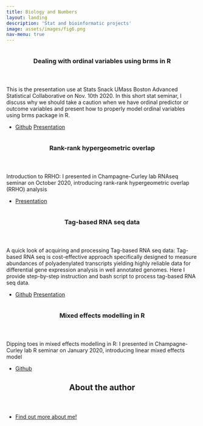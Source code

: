 ```yaml
---
title: Biology and Numbers
layout: landing
description: 'Stat and bioinformatic projects'
image: assets/images/fig6.png
nav-menu: true
---
```


<!-- Main -->
<div id="main">

<!-- One -->
<!-- <section id="one">
	<div class="inner">
		<header class="major">
			<h2>Sed amet aliquam</h2>
		</header>
		<p>Nullam et orci eu lorem</p>
	</div>
</section> -->

<!-- Two -->
<section id="two" class="spotlights">
	<section>
		<a href="https://github.com/veritas1uxmea/mo_brms_function_stats_snack" class="image">
			<img src="{% link assets/images/brms_image.png %}" alt="" data-position="center center" />
		</a>
		<div class="content">
			<div class="inner">
				<header class="major">
					<h3>Dealing with ordinal variables using brms in R</h3>
				</header>
				<p>This is the presentation use at Stats Snack UMass Boston Advanced Statistical Collaborative on Nov. 10th 2020. In this short stat seminar, I discuss why we should take a caution when we have ordinal predictor or outcome variables and present how to properly model ordinal variables using brms package in R. </p>
				<ul class="actions">
					<li><a href="https://github.com/veritas1uxmea/mo_brms_function_stats_snack" class="button icon fa-github">Github</a>
					<a href="stats_snack_presentation.html" class="button icon fa-object-group">Presentation</a></li>
				</ul>
			</div>
		</div>
	</section>
	<section>
		<a href="https://docs.google.com/presentation/d/1x9zShUyXY6cZwRPCjzhpMvXKp-x6njx8K-Urx43fb7s/edit?usp=sharing" class="image">
			<img src="{% link assets/images/my_rrho.jpg %}" alt="" data-position="top center" />
		</a>
		<div class="content">
			<div class="inner">
				<header class="major">
					<h3>Rank-rank hypergeometric overlap</h3>
				</header>
				<p>Introduction to RRHO: I presented in Champagne-Curley lab RNAseq seminar on October 2020, introducing rank-rank hypergeometric overlap (RRHO) analysis </p>
				<ul class="actions">
					<li><a href="https://docs.google.com/presentation/d/1x9zShUyXY6cZwRPCjzhpMvXKp-x6njx8K-Urx43fb7s/edit?usp=sharing" class="button icon fa-object-group">Presentation</a></li>
				</ul>
			</div>
		</div>
	</section>
	<section>
		<a href="https://github.com/veritas1uxmea/tagseq_primer_labmeeting" class="image">
			<img src="{% link assets/images/tag-2.jpg %}" alt="" data-position="center center" />
		</a>
		<div class="content">
			<div class="inner">
				<header class="major">
					<h3>Tag-based RNA seq data</h3>
				</header>
				<p>A quick look of acquiring and processing Tag-based RNA seq data: Tag-based RNA seq is cost-effective approach specifically designed to measure abundances of polyadenylated transcripts yielding highly reliable data for differential gene expression analysis in well annotated genomes. Here I provide step-by-step instruction and bash script to process tag-based RNA seq data. </p>
				<ul class="actions">
					<li><a href="https://github.com/veritas1uxmea/tagseq_primer_labmeeting" class="button icon fa-github">Github</a>
					<a href="https://docs.google.com/presentation/d/13_lDt8nFBPRnDraOwHgMlGglk29mqXOuYTILQvhqVzg/edit?usp=sharing" class="button icon fa-object-group">Presentation</a></li>
				</ul>
			</div>
		</div>
	</section>
	<section>
		<a href="https://github.com/veritas1uxmea/Rseminar_LMM" class="image">
			<img src="{% link assets/images/mixed.jpg %}" alt="" data-position="top center" />
		</a>
		<div class="content">
			<div class="inner">
				<header class="major">
					<h3>Mixed effects modelling in R</h3>
				</header>
				<p>Dipping toes in mixed effects modelling in R: I presented in Champagne-Curley lab R seminar on January 2020, introducing linear mixed effects model</p>
				<ul class="actions">
					<li><a href="https://github.com/veritas1uxmea/Rseminar_LMM" class="button icon fa-github">Github</a></li>
				</ul>
			</div>
		</div>
	</section>
</section>	

<!-- Three -->
<section id="three">
	<div class="inner">
		<header class="major">
			<h2>About the author</h2>
		</header>
		<p> </p>
		<ul class="actions">
			<li><a href="01_about.html" class="button">Find out more about me!</a></li>
		</ul>
	</div>
</section>

